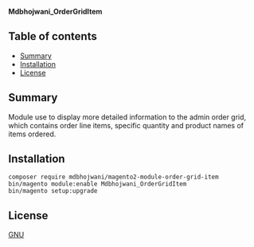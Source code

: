 <strong>Mdbhojwani_OrderGridItem</strong> 

## Table of contents

- [Summary](#summary)
- [Installation](#installation)
- [License](#license)

## Summary

Module use to display more detailed information to the admin order grid, which contains order line items, specific quantity and product names of items ordered.

## Installation

```
composer require mdbhojwani/magento2-module-order-grid-item
bin/magento module:enable Mdbhojwani_OrderGridItem
bin/magento setup:upgrade
```

## License

[GNU](https://opensource.org/licenses/gpl-license)
